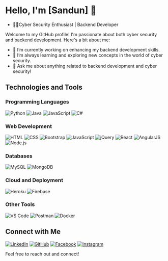 # Hello, I'm [Sandun] 👋

- 👨‍💻Cyber Security Enthusiast |
Backend Developer

Welcome to my GitHub profile! I'm passionate about both cyber security and backend development. Here's a bit about me:

- 🔭 I’m currently working on enhancing my backend development skills.
- 🌱 I’m always learning and exploring new concepts in the world of cyber security.
- 💬 Ask me about anything related to backend development and cyber security!

## Technologies and Tools
### Programming Languages
![Python](https://img.shields.io/badge/-Python-3776AB?style=flat-square&logo=python&logoColor=white)
![Java](https://img.shields.io/badge/-Java-007396?style=flat-square&logo=java&logoColor=white)
![JavaScript](https://img.shields.io/badge/-JavaScript-F7DF1E?style=flat-square&logo=javascript&logoColor=black)
![C#](https://img.shields.io/badge/-C%23-239120?style=flat-square&logo=c-sharp&logoColor=white)

### Web Development
![HTML](https://img.shields.io/badge/-HTML-E34F26?style=flat-square&logo=html5&logoColor=white)
![CSS](https://img.shields.io/badge/-CSS-1572B6?style=flat-square&logo=css3&logoColor=white)
![Bootstrap](https://img.shields.io/badge/-Bootstrap-7952B3?style=flat-square&logo=bootstrap&logoColor=white)
![JavaScript](https://img.shields.io/badge/-JavaScript-F7DF1E?style=flat-square&logo=javascript&logoColor=black)
![jQuery](https://img.shields.io/badge/-jQuery-0769AD?style=flat-square&logo=jquery&logoColor=white)
![React](https://img.shields.io/badge/-React-61DAFB?style=flat-square&logo=react&logoColor=black)
![AngularJS](https://img.shields.io/badge/-AngularJS-E23237?style=flat-square&logo=angularjs&logoColor=white)
![Node.js](https://img.shields.io/badge/-Node.js-339933?style=flat-square&logo=node.js&logoColor=white)

### Databases
![MySQL](https://img.shields.io/badge/-MySQL-4479A1?style=flat-square&logo=mysql&logoColor=white)
![MongoDB](https://img.shields.io/badge/-MongoDB-47A248?style=flat-square&logo=mongodb&logoColor=white)

### Cloud and Deployment
![Heroku](https://img.shields.io/badge/-Heroku-430098?style=flat-square&logo=heroku&logoColor=white)
![Firebase](https://img.shields.io/badge/-Firebase-FFCA28?style=flat-square&logo=firebase&logoColor=black)

### Other Tools
![VS Code](https://img.shields.io/badge/-VS%20Code-007ACC?style=flat-square&logo=visual-studio-code&logoColor=white)
![Postman](https://img.shields.io/badge/-Postman-FF6C37?style=flat-square&logo=postman&logoColor=white)
![Docker](https://img.shields.io/badge/-Docker-2496ED?style=flat-square&logo=docker&logoColor=white)

## Connect with Me
[![LinkedIn](https://img.shields.io/badge/LinkedIn-0077B5?style=flat-square&logo=linkedin&logoColor=white)](https://www.linkedin.com/in/sandunvirajdilshan/)
[![GitHub](https://img.shields.io/badge/GitHub-181717?style=flat-square&logo=github&logoColor=white)](https://github.com/sandunvirajdilshan)
[![Facebook](https://img.shields.io/badge/Facebook-1877F2?style=flat-square&logo=facebook&logoColor=white)](https://www.facebook.com/sandunvirajdilshan)
[![Instagram](https://img.shields.io/badge/Instagram-E4405F?style=flat-square&logo=instagram&logoColor=white)](https://www.instagram.com/sandunvirajdilshan)

Feel free to reach out and connect!
